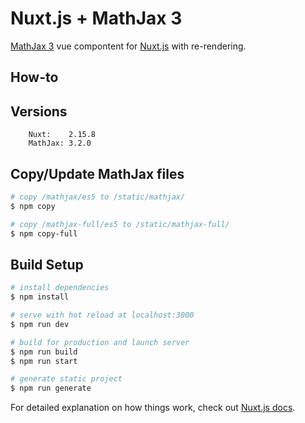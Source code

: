 # Nuxt.js + MathJax 3
[MathJax 3](https://github.com/MathJax) vue compontent for [Nuxt.js](https://github.com/nuxt/nuxt.js) with re-rendering.

## How-to


## Versions
```
	Nuxt:    2.15.8
	MathJax: 3.2.0
```

## Copy/Update MathJax files
```bash
# copy /mathjax/es5 to /static/mathjax/
$ npm copy

# copy /mathjax-full/es5 to /static/mathjax-full/
$ npm copy-full
```

## Build Setup
```bash
# install dependencies
$ npm install

# serve with hot reload at localhost:3000
$ npm run dev

# build for production and launch server
$ npm run build
$ npm run start

# generate static project
$ npm run generate
```

For detailed explanation on how things work, check out [Nuxt.js docs](https://nuxtjs.org).
